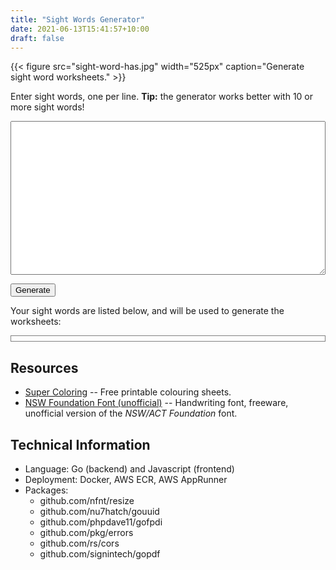 ```yaml
---
title: "Sight Words Generator"
date: 2021-06-13T15:41:57+10:00
draft: false
---
```


<!-- https://dcpcqtbsxy.us-east-1.awsapprunner.com/sight-words-generate -->

<style>

#sw-input {
  width: 100%;
}

</style>

<script>

const renderSightWordBullets = (words) => {
  return `<ol>${words.map((word) => `<li>${word}</li>`).join("\n")}</ol>`;
};

let words = [];

let url = "https://dcpcqtbsxy.us-east-1.awsapprunner.com/sight-words-generate";

// url = "http://localhost:8080/sight-words-generate";

window.addEventListener("load", function() {
  document.getElementById("sw-input").addEventListener("input", function(e) {
    words = e.target.value.trim().split("\n");
    document.getElementById("sw-list").innerHTML = renderSightWordBullets(words);
  });
  let downloadContainer = document.getElementById("sw-download");
  let submit = document.getElementById("sw-submit");
  submit.addEventListener("click", function(e){
    submit.setAttribute("disabled", "1");
    setTimeout(() => {
      submit.removeAttribute("disabled");
    }, 5000);
    
    downloadContainer.innerHTML = "";
    
    fetch(url, {
      method: "POST",
      mode: "cors",
      headers: {
            'Content-Type': 'application/json'
      },
      body: JSON.stringify({words: words})  
    })
      .then((response) => {
        let resp = response.json();
        console.log(resp);
        return resp;
      })
      .then(({data}) => {
        let downloadUrl = "data:application/octet-stream;base64," + data;
        downloadContainer.innerHTML = `<a href="${downloadUrl}" download="sight-words.pdf">Download PDF</a>`;
      })
      .catch(err => console.error("couldn't do the request:", err));
  });
});

</script>

{{< figure src="sight-word-has.jpg" width="525px" caption="Generate sight word worksheets." >}}

Enter sight words, one per line. **Tip:** the generator works better with 10 or more sight words!

<textarea id="sw-input" rows="16"></textarea>

<button id="sw-submit">Generate</button> &nbsp; <span id="sw-download"></span>

Your sight words are listed below, and will be used to generate the worksheets:

<p id="sw-list" style="border: 1px solid grey; padding: 4px;"></p>

## Resources

* [Super Coloring](http://www.supercoloring.com/) -- Free printable colouring sheets.
* [NSW Foundation Font (unofficial)](https://www.fontspace.com/nsw-font-f28230) -- Handwriting font, freeware, unofficial version of the *NSW/ACT Foundation* font.

## Technical Information

* Language: Go (backend) and Javascript (frontend)
* Deployment: Docker, AWS ECR, AWS AppRunner
* Packages: 
    * github.com/nfnt/resize
    * github.com/nu7hatch/gouuid
    * github.com/phpdave11/gofpdi 
    * github.com/pkg/errors 
    * github.com/rs/cors 
    * github.com/signintech/gopdf

